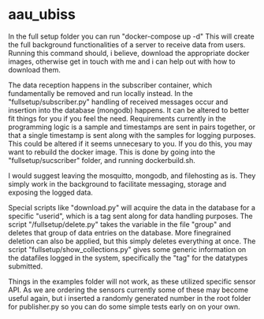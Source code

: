 # aau_ubiss

In the full setup folder you can run "docker-compose up -d"
This will create the full background functionalities of a server to receive data from users.
Running this command should, i believe, download the appropriate docker images, otherwise get in touch with me and i can help out with how to download them.

The data reception happens in the subscriber container, which fundamentally be removed and run locally instead. In the "fullsetup/subscriber.py" handling of received messages occur and insertion into the database (mongodb) happens. It can be altered to better fit things for you if you feel the need. Requirements currently in the programming logic is a sample and timestamps are sent in pairs together, or that a single timestamp is sent along with the samples for logging purposes. This could be altered if it seems unnecesary to you.
If you do this, you may want to rebuild the docker image. This is done by going into the "fullsetup/sucscriber" folder, and running dockerbuild.sh.

I would suggest leaving the mosquitto, mongodb, and filehosting as is. They simply work in the background to facilitate messaging, storage and exposing the logged data. 

Special scripts like "download.py" will acquire the data in the database for a specific "userid", which is a tag sent along for data handling purposes.
The script "/fullsetup/delete.py" takes the variable in the file "group" and deletes that group of data entries on the database. More finegrained deletion can also be applied,
but this simply deletes everything at once.
The script "fullsetup/show_collections.py" gives some generic information on the datafiles logged in the system, specifically the "tag" for the datatypes submitted.


Things in the examples folder will not work, as these utilized specific sensor API. As we are ordering the sensors currently some of these may become useful again, but i inserted a randomly generated number in the root folder for publisher.py so you can do some simple tests early on on your own.

